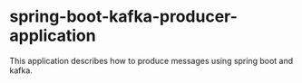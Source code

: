 # spring-boot-kafka-producer-application
This application describes how to produce messages using spring boot and kafka.

